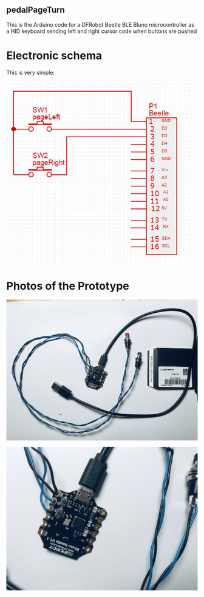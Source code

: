 ## pedalPageTurn ##

This is the Arduino code for a DFRobot Beetle BLE Bluno microcontroller as a HID keyboard sending left and right cursor code when buttons are pushed

# Electronic schema #

This is very simple:

![Schema](pedalTurnPageSchema.JPG)

# Photos of the Prototype

![Photo 1](overall.jpg)

![Photo 2](details.jpg)
